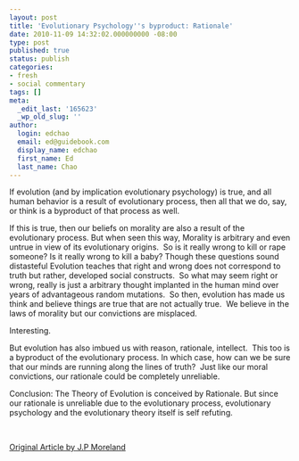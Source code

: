 ```yaml
---
layout: post
title: 'Evolutionary Psychology''s byproduct: Rationale'
date: 2010-11-09 14:32:02.000000000 -08:00
type: post
published: true
status: publish
categories:
- fresh
- social commentary
tags: []
meta:
  _edit_last: '165623'
  _wp_old_slug: ''
author:
  login: edchao
  email: ed@guidebook.com
  display_name: edchao
  first_name: Ed
  last_name: Chao
---
```

<p>If evolution (and by implication evolutionary psychology) is true, and all human behavior is a result of evolutionary process, then all that we do, say, or think is a byproduct of that process as well.</p>
<p>If this is true, then our beliefs on morality are also a result of the evolutionary process. But when seen this way, Morality is arbitrary and even untrue in view of its evolutionary origins.  So is it really wrong to kill or rape someone? Is it really wrong to kill a baby? Though these questions sound distasteful Evolution teaches that right and wrong does not correspond to truth but rather, developed social constructs.  So what may seem right or wrong, really is just a arbitrary thought implanted in the human mind over years of advantageous random mutations.  So then, evolution has made us think and believe things are true that are not actually true.  We believe in the laws of morality but our convictions are misplaced.</p>
<p>Interesting.</p>
<p>But evolution has also imbued us with reason, rationale, intellect.  This too is a byproduct of the evolutionary process. In which case, how can we be sure that our minds are running along the lines of truth?  Just like our moral convictions, our rationale could be completely unreliable.</p>
<p>Conclusion: The Theory of Evolution is conceived by Rationale. But since our rationale is unreliable due to the evolutionary process, evolutionary psychology and the evolutionary theory itself is self refuting.</p>
<p>&nbsp;</p>
<p><a href="http://www.jpmoreland.com/2010/09/02/a-flaw-in-evolutionary-psychology/">Original Article by J.P Moreland</a></p>
<p>&nbsp;</p>

